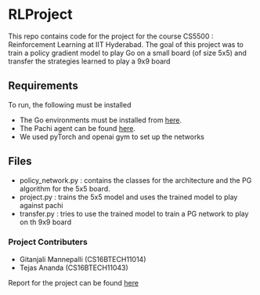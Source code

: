 # RLProject

This repo contains code for the project for the course CS5500 : Reinforcement Learning at IIT Hyderabad.
The goal of this project was to train a policy gradient model to play Go on a small board (of size 5x5) and transfer the strategies learned to play a 9x9 board

## Requirements
To run, the following must be installed
- The Go environments must be installed from [here](https://github.com/aigagror/GymGo).
- The Pachi agent can be found [here](https://github.com/openai/pachi-py). 
- We used pyTorch and openai gym to set up the networks

## Files
- policy_network.py : contains the classes for the architecture and the PG algorithm for the 5x5 board. 
- project.py : trains the 5x5 model and uses the trained model to play against pachi
- transfer.py : tries to use the trained model to train a PG network to play on th 9x9 board

### Project Contributers
- Gitanjali Mannepalli (CS16BTECH11014)
- Tejas Ananda (CS16BTECH11043)


Report for the project can be found [here](https://docs.google.com/document/d/1ngcHzsqPip_A1LN3b8UPYsDFJmAQssE9C3fEHs3yi6Y/edit?usp=sharing)
